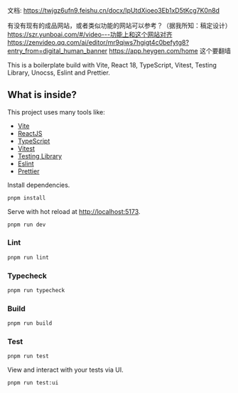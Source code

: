 文档: https://twjgz6ufn9.feishu.cn/docx/IpUtdXioeo3Eb1xD5tKcg7K0n8d

有没有现有的成品网站，或者类似功能的网站可以参考？（据我所知：稿定设计）
https://szr.yunboai.com/#/video---功能上和这个网站对齐
https://zenvideo.qq.com/ai/editor/mr9qiws7hgigt4c0befytg8?entry_from=digital_human_banner
https://app.heygen.com/home   这个要翻墙

This is a boilerplate build with Vite, React 18, TypeScript, Vitest, Testing Library, Unocss, Eslint and Prettier.

## What is inside?

This project uses many tools like:

- [Vite](https://vitejs.dev)
- [ReactJS](https://reactjs.org)
- [TypeScript](https://www.typescriptlang.org)
- [Vitest](https://vitest.dev)
- [Testing Library](https://testing-library.com)
- [Eslint](https://eslint.org)
- [Prettier](https://prettier.io)



Install dependencies.

```bash
pnpm install
```

Serve with hot reload at <http://localhost:5173>.

```bash
pnpm run dev
```

### Lint

```bash
pnpm run lint
```

### Typecheck

```bash
pnpm run typecheck
```

### Build

```bash
pnpm run build
```

### Test

```bash
pnpm run test
```

View and interact with your tests via UI.

```bash
pnpm run test:ui
```
